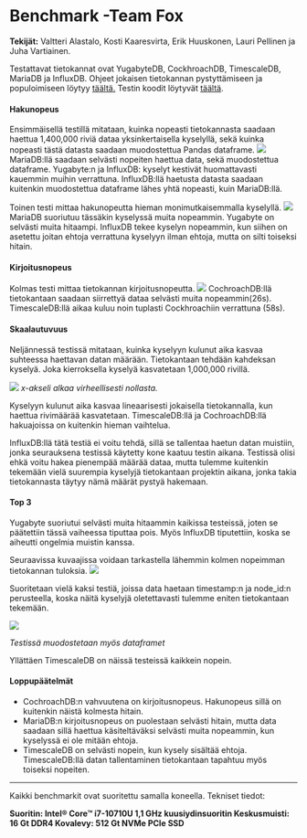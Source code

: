 Benchmark -Team Fox
=============
__Tekijät:__ 
Valtteri Alastalo, Kosti Kaaresvirta, Erik Huuskonen, Lauri Pellinen ja Juha Vartiainen.

Testattavat tietokannat ovat YugabyteDB, CockhroachDB, TimescaleDB, MariaDB ja InfluxDB.
Ohjeet jokaisen tietokannan pystyttämiseen ja populoimiseen löytyy [täältä.](https://gitlab.dclabra.fi/ryhm-fox/projekti-2-team-fox/-/tree/master/Documents/Tietokanta%20Benchmarkit)
Testin koodit löytyvät [täältä](https://gitlab.dclabra.fi/ryhm-fox/projekti-2-team-fox/-/tree/Juha/Benchmark).

#### Hakunopeus
Ensimmäisellä testillä mitataan, kuinka nopeasti tietokannasta saadaan haettua 1,400,000 riviä dataa yksinkertaisella kyselyllä, sekä kuinka nopeasti tästä datasta saadaan muodostettua Pandas dataframe. 
![](https://gitlab.dclabra.fi/wiki/uploads/upload_aed83574fa9d96fb8a8f652c714ae283.png)
MariaDB:llä saadaan selvästi nopeiten haettua data, sekä muodostettua dataframe.
Yugabyte:n ja InfluxDB: kyselyt kestivät huomattavasti kauemmin muihin verrattuna. InfluxDB:llä haetusta datasta saadaan kuitenkin muodostettua dataframe lähes yhtä nopeasti, kuin MariaDB:llä.

Toinen testi mittaa hakunopeutta hieman monimutkaisemmalla kyselyllä.
![](https://gitlab.dclabra.fi/wiki/uploads/upload_120b244b06248e5af1657dc91c11916b.png)
MariaDB suoriutuu tässäkin kyselyssä muita nopeammin.
Yugabyte on selvästi muita hitaampi. 
InfluxDB tekee kyselyn nopeammin, kun siihen on asetettu joitan ehtoja verrattuna kyselyyn ilman ehtoja, mutta on silti toiseksi hitain.

#### Kirjoitusnopeus
Kolmas testi mittaa tietokannan kirjoitusnopeutta.
![](https://gitlab.dclabra.fi/wiki/uploads/upload_5c9b5d3df8b4c0a98b3e930d4db93311.png)
CochroachDB:llä tietokantaan saadaan siirrettyä dataa selvästi muita nopeammin(26s).
TimescaleDB:llä aikaa kuluu noin tuplasti Cockhroachiin verrattuna (58s).

#### Skaalautuvuus
Neljännessä testissä mitataan, kuinka kyselyyn kulunut aika kasvaa suhteessa haettavan datan määrään. Tietokantaan tehdään kahdeksan kyselyä. Joka kierroksella kyselyä kasvatetaan 1,000,000 rivillä.

![](https://gitlab.dclabra.fi/wiki/uploads/upload_3befe300dccfb01beb02df4c25076a92.png)
*x-akseli alkaa virheellisesti nollasta.*

Kyselyyn kulunut aika kasvaa lineaarisesti jokaisella tietokannalla, kun haettua rivimäärää kasvatetaan. TimescaleDB:llä ja CochroachDB:llä hakuajoissa on kuitenkin hieman vaihtelua.

InfluxDB:llä tätä testiä ei voitu tehdä, sillä se tallentaa haetun datan muistiin, jonka seurauksena testissä käytetty kone kaatuu testin aikana. Testissä olisi ehkä voitu hakea pienempää määrää dataa, mutta tulemme kuitenkin tekemään vielä suurempia kyselyjä tietokantaan projektin aikana, jonka takia tietokannasta täytyy nämä määrät pystyä hakemaan.

#### Top 3

Yugabyte suoriutui selvästi muita hitaammin kaikissa testeissä, joten se päätettiin tässä vaiheessa tiputtaa pois. Myös InfluxDB tiputettiin, koska se aiheutti ongelmia muistin kanssa.
 
Seuraavissa kuvaajissa voidaan tarkastella lähemmin kolmen nopeimman tietokannan tuloksia.
![](https://gitlab.dclabra.fi/wiki/uploads/upload_7956b2e54c4923cf39aabede24bece6c.png)


Suoritetaan vielä kaksi testiä, joissa data haetaan timestamp:n ja node_id:n perusteella, koska näitä kyselyjä oletettavasti tulemme eniten tietokantaan tekemään.

![](https://gitlab.dclabra.fi/wiki/uploads/upload_fa6ebcd8ea06963ec1aa1ace6c70bb62.png)

*Testissä muodostetaan myös dataframet*

Yllättäen TimescaleDB on näissä testeissä kaikkein nopein.

#### Loppupäätelmät

* CochroachDB:n vahvuutena on kirjoitusnopeus.  Hakunopeus sillä on kuitenkin näistä kolmesta hitain.
* MariaDB:n kirjoitusnopeus on puolestaan selvästi hitain, mutta data saadaan sillä haettua käsiteltäväksi selvästi muita nopeammin, kun kyselyssä ei ole mitään ehtoja.
* TimescaleDB on selvästi nopein, kun kysely sisältää ehtoja. TimescaleDB:llä datan tallentaminen tietokantaan tapahtuu myös toiseksi nopeiten.

-----------
Kaikki benchmarkit ovat suoritettu samalla koneella. 
Tekniset tiedot:

__Suoritin:	Intel®     Core™ i7-10710U 1,1 GHz kuusiydinsuoritin
Keskusmuisti:         16 Gt DDR4 
Kovalevy:	512 Gt NVMe PCIe SSD__




